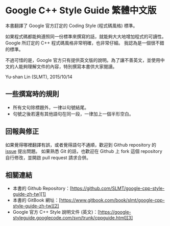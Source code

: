 # Google C++ Style Guide 繁體中文版

本書翻譯了 Google 官方訂定的 Coding Style (程式碼風格) 標準。

如果程式碼都能夠遵照同一份標準來撰寫的話，就能夠大大地增加程式的可讀性。 Google 所訂定的 C++ 程式碼風格非常明確，也非常仔細。 我認為是一個很不錯的標準。

不過可惜的是，Google 官方只有提供英文版的說明。為了讓不善英文，並使用中文的人能夠理解文件的內容，特別撰寫本書供大家閱讀。

Yu-shan Lin (SLMT), 2015/10/14

## 一些撰寫時的規則

- 所有文句除標題外，一律以句號結尾。
- 句號之後若還有其他語句在同一段，一律加上一個半形空白。

## 回報與修正

如果覺得哪裡翻譯有誤，或者覺得語句不通順，歡迎到 Github repository 的 [issue][4] 提出問題。 如果熟悉 Git 的話，也歡迎在 Github 上 fork 這個 repository 自行修改，並開啟 pull request 請求合併。

## 相關連結

- 本書的 Github Repository：[https://github.com/SLMT/google-cpp-style-guide-zh-tw][1]
- 本書的 GitBook 網址：[https://www.gitbook.com/book/slmt/google-cpp-style-guide-zh-tw][2]
- Google 官方 C++ Style 說明文件 (英文)：[https://google-styleguide.googlecode.com/svn/trunk/cppguide.html][3]

[1]: https://github.com/SLMT/google-cpp-style-guide-zh-tw
[2]: https://www.gitbook.com/book/slmt/google-cpp-style-guide-zh-tw
[3]: https://google-styleguide.googlecode.com/svn/trunk/cppguide.html
[4]: https://github.com/SLMT/google-cpp-style-guide-zh-tw/issues
